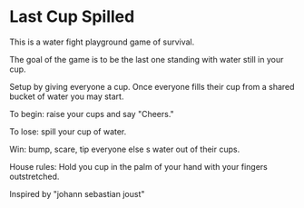 # Last Cup Spilled

This is a water fight playground game of survival. 

The goal of the game is to be the last one standing with water still in your cup. 

Setup by giving everyone a cup. Once everyone fills their cup from a shared bucket of water you may start.

To begin: raise your cups and say "Cheers."

To lose: spill your cup of water.

Win: bump, scare, tip everyone else
s water out of their cups.

House rules: Hold you cup in the palm of your hand with your fingers outstretched.

Inspired by "johann sebastian joust" 
